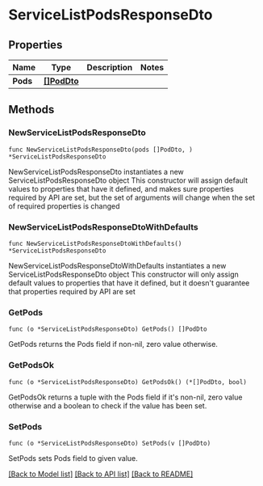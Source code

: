 # ServiceListPodsResponseDto

## Properties

Name | Type | Description | Notes
------------ | ------------- | ------------- | -------------
**Pods** | [**[]PodDto**](PodDto.md) |  | 

## Methods

### NewServiceListPodsResponseDto

`func NewServiceListPodsResponseDto(pods []PodDto, ) *ServiceListPodsResponseDto`

NewServiceListPodsResponseDto instantiates a new ServiceListPodsResponseDto object
This constructor will assign default values to properties that have it defined,
and makes sure properties required by API are set, but the set of arguments
will change when the set of required properties is changed

### NewServiceListPodsResponseDtoWithDefaults

`func NewServiceListPodsResponseDtoWithDefaults() *ServiceListPodsResponseDto`

NewServiceListPodsResponseDtoWithDefaults instantiates a new ServiceListPodsResponseDto object
This constructor will only assign default values to properties that have it defined,
but it doesn't guarantee that properties required by API are set

### GetPods

`func (o *ServiceListPodsResponseDto) GetPods() []PodDto`

GetPods returns the Pods field if non-nil, zero value otherwise.

### GetPodsOk

`func (o *ServiceListPodsResponseDto) GetPodsOk() (*[]PodDto, bool)`

GetPodsOk returns a tuple with the Pods field if it's non-nil, zero value otherwise
and a boolean to check if the value has been set.

### SetPods

`func (o *ServiceListPodsResponseDto) SetPods(v []PodDto)`

SetPods sets Pods field to given value.



[[Back to Model list]](../README.md#documentation-for-models) [[Back to API list]](../README.md#documentation-for-api-endpoints) [[Back to README]](../README.md)


